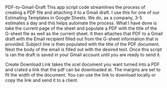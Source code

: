 PDF-to-Gmail-Draft
This app script code streamlines the process of creating a PDF file and attaching it to a Gmail draft.
I use this for one of our Estimating Templates in Google Sheets. We do, as a company, 3-5 estimates a day and this helps automate the process.
What I have done is take the current page of the sheet and populate a PDF with the title of the G-sheet file as well as the current sheet.
It then attaches that PDF to a Gmail draft with the Email recipient filled out from the G-sheet information that is provided.
Subject line is then populated with the title of the PDF document. Next the body of the email is filled out with the desired text.
Once this script is ran the draft is saved in your Gmail account until you are ready to send it.  

Create Download Link takes the xcel document you want turned into a PDF and crated a link that the pdf can be downloaded at. The margins are set to fit the width of the document. You can use the link to download locally or copy the link and send it to a client.
